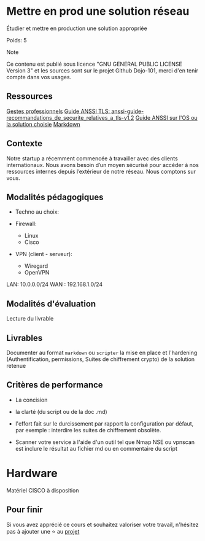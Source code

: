 # Mettre en prod une solution réseau

Étudier et mettre en production une solution appropriée 

Poids: 5

> [!NOTE] 
> Ce contenu est publié sous licence "GNU GENERAL PUBLIC LICENSE Version 3" et les sources sont sur le projet Github Dojo-101, merci d'en tenir compte dans vos usages.

## Ressources


[Gestes professionnels](https://github.com/Aif4thah/Dojo-101)
[Guide ANSSI TLS: anssi-guide-recommandations_de_securite_relatives_a_tls-v1.2](https://cyber.gouv.fr/publications)
[Guide ANSSI sur l'OS ou la solution choisie](https://cyber.gouv.fr/)
[Markdown](https://www.markdownguide.org/)


## Contexte

Notre startup a récemment commencée à travailler avec des clients internationaux. Nous avons besoin d’un moyen sécurisé pour accéder à nos ressources internes depuis l’extérieur de notre réseau. Nous comptons sur vous.


## Modalités pédagogiques

* Techno au choix:

* Firewall:
     - Linux 
     - Cisco

* VPN (client - serveur):
     - Wiregard
     - OpenVPN

LAN: 10.0.0.0/24
WAN : 192.168.1.0/24


## Modalités d'évaluation

Lecture du livrable

## Livrables

Documenter au format `markdown` ou `scripter` la mise en place et l'hardening (Authentification, permissions, Suites de chiffrement crypto)
de la solution retenue 

## Critères de performance

* La concision

* la clarté (du script ou de la doc .md)

* l'effort fait sur le durcissement par rapport la configuration par défaut, par exemple : interdire les suites de chiffrement obsolète.

* Scanner votre service à l'aide d'un outil tel que Nmap NSE ou vpnscan est inclure le  résultat au fichier md ou en commentaire du script

# Hardware

Matériel CISCO à disposition

## Pour finir

Si vous avez apprécié ce cours et souhaitez valoriser votre travail, n'hésitez pas à ajouter une ⭐ au [projet](https://github.com/Aif4thah/Dojo-101)